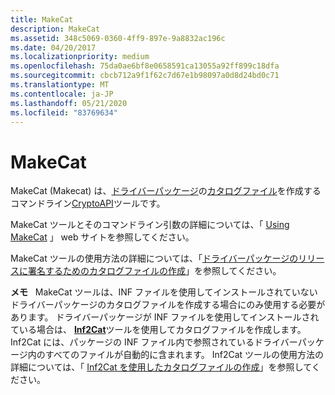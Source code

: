 ```yaml
---
title: MakeCat
description: MakeCat
ms.assetid: 348c5069-0360-4ff9-897e-9a8832ac196c
ms.date: 04/20/2017
ms.localizationpriority: medium
ms.openlocfilehash: 75da0ae6bf8e0658591ca13055a92ff899c18dfa
ms.sourcegitcommit: cbcb712a9f1f62c7d67e1b98097a0d8d24bd0c71
ms.translationtype: MT
ms.contentlocale: ja-JP
ms.lasthandoff: 05/21/2020
ms.locfileid: "83769634"
---
```

# <a name="makecat"></a>MakeCat


MakeCat (Makecat) は、[ドライバーパッケージ](https://docs.microsoft.com/windows-hardware/drivers/install/driver-packages)の[カタログファイル](https://docs.microsoft.com/windows-hardware/drivers/install/catalog-files)を作成するコマンドライン[CryptoAPI](https://docs.microsoft.com/windows/win32/seccrypto/cryptography-portal)ツールです。

MakeCat ツールとそのコマンドライン引数の詳細については、「 [Using MakeCat](https://docs.microsoft.com/windows/win32/seccrypto/using-makecat) 」 web サイトを参照してください。

MakeCat ツールの使用方法の詳細については、「[ドライバーパッケージのリリースに署名するためのカタログファイルの作成](https://docs.microsoft.com/windows-hardware/drivers/install/creating-a-catalog-file-for-release-signing-a-driver-package)」を参照してください。

**メモ**   MakeCat ツールは、INF ファイルを使用してインストールされていないドライバーパッケージのカタログファイルを作成する場合にのみ使用する必要があります。 ドライバーパッケージが INF ファイルを使用してインストールされている場合は、 [**Inf2Cat**](inf2cat.md)ツールを使用してカタログファイルを作成します。 Inf2Cat には、パッケージの INF ファイル内で参照されているドライバーパッケージ内のすべてのファイルが自動的に含まれます。 Inf2Cat ツールの使用方法の詳細については、「 [Inf2Cat を使用したカタログファイルの作成](https://docs.microsoft.com/windows-hardware/drivers/install/using-inf2cat-to-create-a-catalog-file)」を参照してください。

 

 

 





